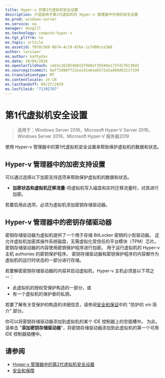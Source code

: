 ```yaml
---
title: Hyper-v 的第1代虚拟机安全设置
description: 介绍适用于第1代虚拟机的 Hyper-v 管理器中可用的安全设置
ms.prod: windows-server
ms.service: na
manager: dongill
ms.technology: compute-hyper-v
ms.tgt_pltfrm: na
ms.topic: article
ms.assetid: f8f8c569-8b74-4c19-876e-1c7d00cce308
author: larsiwer
ms.author: kathydav
ms.date: 10/04/2016
ms.openlocfilehash: ceb3c2628546815f9b0af35946e173f4276130d2
ms.sourcegitcommit: 6aff3d88ff22ea141a6ea6572a5ad8dd6321f199
ms.translationtype: MT
ms.contentlocale: zh-CN
ms.lasthandoff: 09/27/2019
ms.locfileid: "71392787"
---
```

# <a name="generation-1-virtual-machine-security-settings"></a>第1代虚拟机安全设置

>适用于：Windows Server 2016，Microsoft Hyper-V Server 2016，Windows Server 2019，Microsoft Hyper-V 服务器2019

使用 Hyper-v 管理器中的第1代虚拟机安全设置来帮助保护虚拟机的数据和状态。

## <a name="encryption-support-settings-in-hyper-v-manager"></a>Hyper-v 管理器中的加密支持设置

可以通过选择以下加密支持选项来帮助保护虚拟机的数据和状态。

- **加密状态和虚拟机迁移流量**-将虚拟机写入磁盘和实时迁移流量时，对其进行加密。

若要启用此选项，必须为虚拟机添加密钥存储驱动器。

## <a name="key-storage-drive-in-hyper-v-manager"></a>Hyper-v 管理器中的密钥存储驱动器

密钥存储驱动器为虚拟机提供了一个用于存储 BitLocker 密钥的小型驱动器。 这允许虚拟机加密其操作系统磁盘，无需虚拟化受信任的平台模块（TPM）芯片。 密钥存储驱动器的内容使用密钥保护程序进行加密。 用于运行虚拟机的 Hyper-v 主机 authories 的密钥保护程序。 密钥存储驱动器和密钥保护程序的内容都作为虚拟机的运行时状态的一部分进行存储。

若要解密密钥存储驱动器的内容并启动虚拟机，Hyper-v 主机必须是以下项之一：

- 此虚拟机的授权受保护构造的一部分，或
- 有一个虚拟机的保护者的私钥。

若要了解有关受保护的构造的详细信息，请参阅[安全和保证](../../../security/Security-and-Assurance.md)中的 "防护的 vm 简介" 部分。

你可以将密钥存储驱动器添加到虚拟机的某个 IDE 控制器上的空插槽中。 为此，请单击 "**添加密钥存储驱动器**"，将密钥存储驱动器添加到此虚拟机的第一个可用 IDE 控制器插槽中。

## <a name="see-also"></a>请参阅

- [Hyper-v 管理器中的第2代虚拟机安全设置](Generation-2-virtual-machine-security-settings-for-hyper-v.md)
- [安全和保障](../../../security/Security-and-Assurance.md)